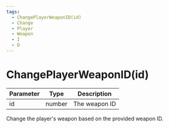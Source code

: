 ```yaml
---
tags:
  - ChangePlayerWeaponID(id)
  - Change
  - Player
  - Weapon
  - I
  - D
---
```


# ChangePlayerWeaponID(id)

| Parameter | Type   | Description   |
| --------- | ------ | ------------- |
| id        | number | The weapon ID |

Change the player's weapon based on the provided weapon ID.
